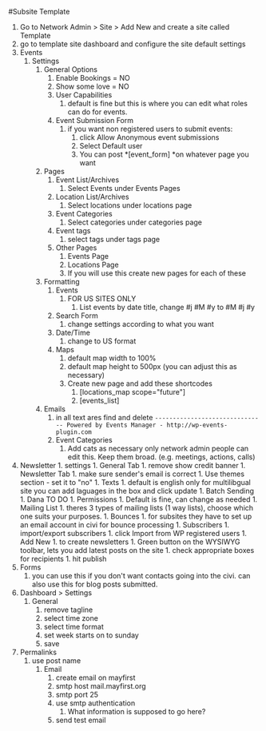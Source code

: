 #Subsite Template
1. Go to Network Admin > Site > Add New and create a site called Template
1. go to template site dashboard and configure the site default settings
1. Events
   1. Settings
      1. General Options
          1. Enable Bookings = NO
          1. Show some love = NO
          1. User Capabilities
               1. default is fine but this is where you can edit what roles can do for events.
          1. Event Submission Form
               1. if you want non registered users to submit events:
                  1. click Allow Anonymous event submissions
                  1. Select Default user
                  1. You can post  *[event\_form] *on whatever page you want
      1. Pages
           1. Event List/Archives
               1. Select Events under Events Pages
           1. Location List/Archives
               1. Select locations under locations page
           1. Event Categories
               1. Select categories under categories page
           1. Event tags
               1. select tags under tags page
           1. Other Pages
               1. Events Page 
               1. Locations Page
               1. If you will use this create new pages for each of these
      1. Formatting
           1. Events
               1. FOR US SITES ONLY 
                   1. List events by date title, change #j #M #y to #M #j #y
           1. Search Form
               1. change settings according to what you want
           1. Date/Time
               1. change to US format
           1. Maps
               1. default map width to 100%
               1. default map height to 500px (you can adjust this as necessary)
               1. Create new page and add these shortcodes
                   1. [locations\_map scope="future"]
                   1. [events\_list]
      1. Emails
           1. in all text ares find and delete `------------------------------- Powered by Events Manager - http://wp-events-plugin.com`
           1. Event Categories
               1. Add cats as necessary only network admin people can edit this. Keep them broad. (e.g. meetings, actions, calls)
1. Newsletter
       1. settings
           1. General Tab
               1. remove show credit banner
           1. Newsletter Tab
               1. make sure sender's email is correct
               1. Use themes section - set it to "no"
           1. Texts
               1. default is english only for multilibgual site you can add laguages in the box and click update
           1. Batch Sending
               1. Dana TO DO
           1. Permissions
               1. Default is fine, can change as needed
           1. Mailing List
               1. theres 3 types of mailing lists (1 way lists), choose which one suits your purposes.
           1. Bounces
               1. for subsites they have to set up an email account in civi for bounce processing
       1. Subscribers
           1. import/export subscribers
           1. click Import from WP registered users
       1. Add New
           1. to create newsletters
           1. Green button on the WYSIWYG toolbar, lets you add latest posts on the site
           1. check appropriate boxes for recipients
           1. hit publish
1. Forms
   1. you can use this if you don't want contacts going into the civi. can also use this for blog posts submitted.
1. Dashboard > Settings 
   1. General
       1. remove tagline
       1. select time zone
       1. select time format
       1. set week starts on to sunday
       1. save
1. Permalinks
   1. use post name
       1. Email
           1. create email on mayfirst 
           1. smtp host mail.mayfirst.org
           1. smtp port 25
           1. use smtp authentication
               1. What information is supposed to go here?
           1. send test email
